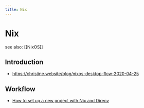 ```yaml
---
title: Nix
---
```


# Nix

see also: [[NixOS]]

## Introduction

- https://christine.website/blog/nixos-desktop-flow-2020-04-25

## Workflow

- [How to set up a new project with Nix and Direnv](https://christine.website/blog/how-i-start-nix-2020-03-08)
